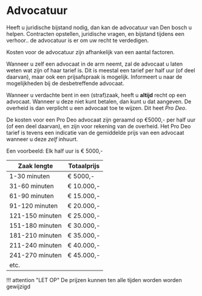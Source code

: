 # Advocatuur

Heeft u juridische bijstand nodig, dan kan de advocatuur van Den bosch u helpen.
Contracten opstellen, juridische vragen, en bijstand tijdens een verhoor.. de advocatuur is er om uw recht te verdedigen.

Kosten voor de advocatuur zijn afhankelijk van een aantal factoren.

Wanneer u zelf een advocaat in de arm neemt, zal de advocaat u laten weten wat zijn of haar tarief is. Dit is meestal een tarief per half uur (of deel daarvan), maar ook een prijsafspraak is mogelijk. Informeert u naar de mogelijkheden bij de desbetreffende advocaat.

Wanneer u verdachte bent in een (straf)zaak, heeft u **altijd** recht op een advocaat. Wanneer u deze niet kunt betalen, dan kunt u dat aangeven. De overheid is dan verplicht u een advocaat toe te wijzen. Dit heet *Pro Deo*.

De kosten voor een Pro Deo advocaat zijn geraamd op €5000,- per half uur (of een deel daarvan), en zijn voor rekening van de overheid. Het Pro Deo tarief is tevens een indicatie van de gemiddelde prijs van een advocaat wanneer u deze *zelf* inhuurt.

Een voorbeeld:
Elk half uur is € 5000,-

| Zaak lengte | Totaalprijs |
|---|---|
|1-30 minuten| € 5000,-|
|31-60 minuten | € 10.000,-|
|61-90 minuten | € 15.000,- |
|91-120 minuten | € 20.000,- |
|121-150 minuten | € 25.000,- |
|151-180 minuten | € 30.000,- |
|181-210 minuten | € 35.000,- |
|211-240 minuten | € 40.000,- |
|241-270 minuten | € 45.000,- |
|etc. |  |

!!! attention "LET OP"
    De prijzen kunnen ten alle tijden worden worden gewijzigd